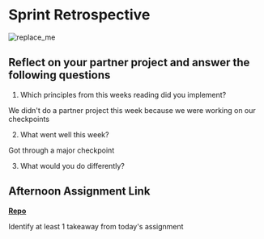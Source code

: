 # Sprint Retrospective

![replace_me](https://codeworks.blob.core.windows.net/public/assets/img/illustrations/placeholder.svg)

## Reflect on your partner project and answer the following questions

1. Which principles from this weeks reading did you implement?

We didn't do a partner project this week because we were working on our checkpoints

2. What went well this week?

Got through a major checkpoint 

3. What would you do differently?

## Afternoon Assignment Link

**[Repo](https://github.com/fullmer24/<ASSIGNMENT_REPO>)**

Identify at least 1 takeaway from today's assignment
